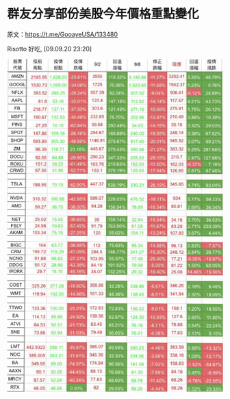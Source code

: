 # 群友分享部份美股今年價格重點變化

原文：<https://t.me/GooayeUSA/133480>

Risotto 好吃, [09.09.20 23:20]

![](./sharing-some-important-trends-001.jpg)
